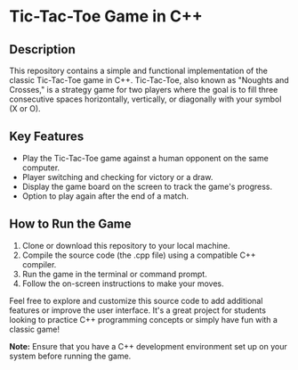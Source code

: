 # Tic-Tac-Toe Game in C++

## Description

This repository contains a simple and functional implementation of the classic Tic-Tac-Toe game in C++. Tic-Tac-Toe, also known as "Noughts and Crosses," is a strategy game for two players where the goal is to fill three consecutive spaces horizontally, vertically, or diagonally with your symbol (X or O).

## Key Features

- Play the Tic-Tac-Toe game against a human opponent on the same computer.
- Player switching and checking for victory or a draw.
- Display the game board on the screen to track the game's progress.
- Option to play again after the end of a match.

## How to Run the Game

1. Clone or download this repository to your local machine.
2. Compile the source code (the .cpp file) using a compatible C++ compiler.
3. Run the game in the terminal or command prompt.
4. Follow the on-screen instructions to make your moves.

Feel free to explore and customize this source code to add additional features or improve the user interface. It's a great project for students looking to practice C++ programming concepts or simply have fun with a classic game!

**Note:** Ensure that you have a C++ development environment set up on your system before running the game.
